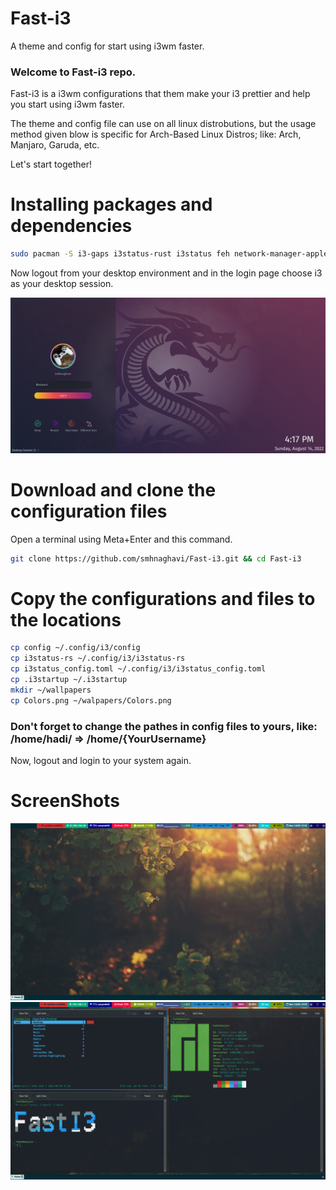 # Fast-i3
A theme and config for start using i3wm faster.

### Welcome to Fast-i3 repo.

Fast-i3 is a i3wm configurations that them make your i3 prettier and help you start using i3wm faster.

The theme and config file can use on all linux distrobutions, but the usage method given blow is specific for Arch-Based Linux Distros; like: Arch, Manjaro, Garuda, etc.

Let's start together!

# Installing packages and dependencies

```bash
sudo pacman -S i3-gaps i3status-rust i3status feh network-manager-applet rofi dmenu vazir-code-fonts font-awesome-5 picom ranger mplayer moc lxappearance
```
Now logout from your desktop environment and in the login page choose i3 as your desktop session.

![Login Page](https://github.com/smhnaghavi/Fast-i3/blob/main/sddm.png)

# Download and clone the configuration files

Open a terminal using Meta+Enter and this command.

```bash
git clone https://github.com/smhnaghavi/Fast-i3.git && cd Fast-i3
```

# Copy the configurations and files to the locations

```bash
cp config ~/.config/i3/config
cp i3status-rs ~/.config/i3/i3status-rs
cp i3status_config.toml ~/.config/i3/i3status_config.toml
cp .i3startup ~/.i3startup
mkdir ~/wallpapers
cp Colors.png ~/walpapers/Colors.png
```
### Don't forget to change the pathes in config files to yours, like: /home/hadi/ => /home/{YourUsername}

Now, logout and login to your system again.

# ScreenShots

![Image 1](https://github.com/smhnaghavi/Fast-i3/blob/main/i3-1.png)
![Image 2](https://github.com/smhnaghavi/Fast-i3/blob/main/i3-2.png)
